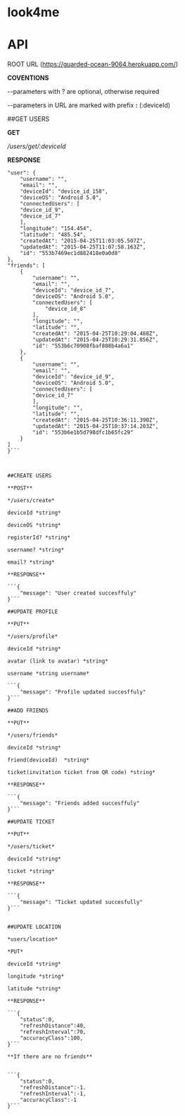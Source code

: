 # look4me
# API 
ROOT URL
(https://guarded-ocean-9064.herokuapp.com/)

**COVENTIONS**

--parameters with ? are optional, otherwise required

--parameters in URL are marked with prefix **:** (:deviceId)

##GET USERS

**GET**

*/users/get/:deviceId*

**RESPONSE**

```{
"user": {
    "username": "",
    "email": "",
    "deviceId": "device_id_158",
    "deviceOS": "Android 5.0",
    "connectedUsers": [
    "device_id_9",
    "device_id_7"
    ],
    "longitude": "154.454",
    "latitude": "485.54",
    "createdAt": "2015-04-25T11:03:05.507Z",
    "updatedAt": "2015-04-25T11:07:58.163Z",
    "id": "553b7469ec1d882418e0a0d8"
},
"friends": [
    {
        "username": "",
        "email": "",
        "deviceId": "device_id_7",
        "deviceOS": "Android 5.0",
        "connectedUsers": [
            "device_id_8"
        ],
        "longitude": "",
        "latitude": "",
        "createdAt": "2015-04-25T10:29:04.488Z",
        "updatedAt": "2015-04-25T10:29:31.856Z",
        "id": "553b6c70908fbaf808b4a6a1"
    },
    {
        "username": "",
        "email": "",
        "deviceId": "device_id_9",
        "deviceOS": "Android 5.0",
        "connectedUsers": [
        "device_id_7"
        ],
        "longitude": "",
        "latitude": "",
        "createdAt": "2015-04-25T10:36:11.390Z",
        "updatedAt": "2015-04-25T10:37:14.203Z",
        "id": "553b6e1b5d798dfc1b65fc29"
    }
]
}```



##CREATE USERS

**POST**

*/users/create*

deviceId *string*

deviceOS *string*

registerId? *string*

username? *string*

email? *string*

**RESPONSE**

```{
    "message": "User created succesffuly"
}```

##UPDATE PROFILE

**PUT**

*/users/profile*

deviceId *string*

avatar (link to avatar) *string*

username *string username*

```{
    "message": "Profile updated succesffuly"
}```

##ADD FRIENDS

**PUT**

*/users/friends*

deviceId *string*

friend(deviceId)  *string*

ticket(invitation ticket from QR code) *string*

**RESPONSE**

```{
    "message": "Friends added succesffuly"
}```

##UPDATE TICKET

**PUT**

*/users/ticket*

deviceId *string*

ticket *string*

**RESPONSE**

```{
    "message": "Ticket updated succesfully"
}```


##UPDATE LOCATION

*users/location*

*PUT*

deviceId *string*

longitude *string*

latitude *string*

**RESPONSE**

```{
    "status":0,
    "refreshDistance":40,
    "refreshInterval":70,
    "accuracyClass":100,
}```

**If there are no friends**


```{
    "status":0,
    "refreshDistance":-1.
    "refreshInterval":-1,
    "accuracyClass":-1
}```
